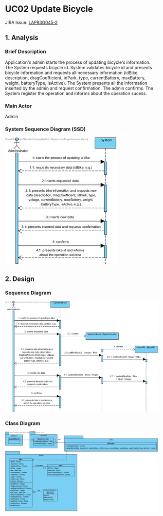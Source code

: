# **UC02 Update Bicycle**

JIRA Issue: [LAPR3G045-2](https://jira.dei.isep.ipp.pt:8443/browse/LAPR3G045-2)

## **1. Analysis**

### Brief Description

Application's admin starts the process of updating bicycle's information. The System requests bicycle id. System validates bicycle id and presents bicycle information and requests all necessary information (idBike, description, dragCoefficient, idPark, type, currentBattery, maxBattery, weight, batteryType, isActive). The System presents all the information inserted by the admin and request confirmation. The admin confirms. The System register the operation and informs about the operation sucess.

### Main Actor

Admin

### System Sequence Diagram (SSD)

![UC02-SSD.jpg](UC02-SSD.jpg)

## **2. Design**

### Sequence Diagram

![UC02-Design-Sequence.jpg](UC02-Design-Sequence.jpg)

### Class Diagram

![UC02-Design-Class.jpg](UC02-Design-Class.jpg)
